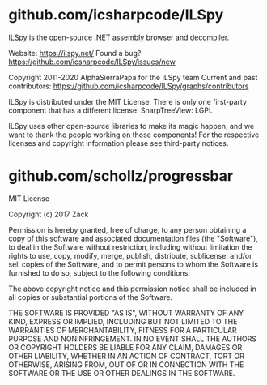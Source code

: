 # github.com/icsharpcode/ILSpy
ILSpy is the open-source .NET assembly browser and decompiler.

Website: https://ilspy.net/
Found a bug? https://github.com/icsharpcode/ILSpy/issues/new

Copyright 2011-2020 AlphaSierraPapa for the ILSpy team
Current and past contributors: https://github.com/icsharpcode/ILSpy/graphs/contributors

ILSpy is distributed under the MIT License. There is only one first-party component that has a different license:
 SharpTreeView: LGPL

ILSpy uses other open-source libraries to make its magic happen, and we want to thank the people working
on those components! For the respective licenses and copyright information please see third-party notices.

# github.com/schollz/progressbar
MIT License

Copyright (c) 2017 Zack

Permission is hereby granted, free of charge, to any person obtaining a copy
of this software and associated documentation files (the "Software"), to deal
in the Software without restriction, including without limitation the rights
to use, copy, modify, merge, publish, distribute, sublicense, and/or sell
copies of the Software, and to permit persons to whom the Software is
furnished to do so, subject to the following conditions:

The above copyright notice and this permission notice shall be included in all
copies or substantial portions of the Software.

THE SOFTWARE IS PROVIDED "AS IS", WITHOUT WARRANTY OF ANY KIND, EXPRESS OR
IMPLIED, INCLUDING BUT NOT LIMITED TO THE WARRANTIES OF MERCHANTABILITY,
FITNESS FOR A PARTICULAR PURPOSE AND NONINFRINGEMENT. IN NO EVENT SHALL THE
AUTHORS OR COPYRIGHT HOLDERS BE LIABLE FOR ANY CLAIM, DAMAGES OR OTHER
LIABILITY, WHETHER IN AN ACTION OF CONTRACT, TORT OR OTHERWISE, ARISING FROM,
OUT OF OR IN CONNECTION WITH THE SOFTWARE OR THE USE OR OTHER DEALINGS IN THE
SOFTWARE.
